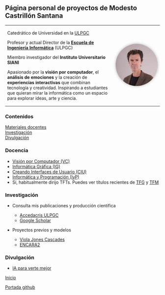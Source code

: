 ## Página personal de proyectos de Modesto Castrillón Santana

<table>
<tr style="border: none;">
<td width="70%" valign="top">

Catedrático de Universidad en la [ULPGC](https://www.ulpgc.es)

Profesor y actual Director de la <strong>[Escuela de Ingeniería Informática](https://www.eii.ulpgc.es/es)</strong> (ULPGC)  

Miembro investigador del <strong>Instituto Universitario SIANI</strong>  

Apasionado por la **visión por computador**, el **análisis de emociones** y la creación de **experiencias interactivas** que combinan tecnología y creatividad. Inspirando a estudiantes que quieran mirar la informática como un espacio para explorar ideas, arte y ciencia.

</td>
<td width="30%" align="center" valign="middle">

<img src="Instituto Universitario SIANI_MG_9967s.jpg" alt="Modesto Castrillón Santana" width="220" style="border-radius:50%; box-shadow:0 0 10px rgba(0,0,0,0.3);" />

</td>
</tr>
</table>

### Contenidos
[Materiales docentes](#materiales-docentes)  
[Investigación](#investigación)  
[Divulgación](#divulgación) 


### Docencia

- [Visión por Computador (VC)](VC/README.md)
- [Informática Gráfica (IG)](IG/README.md)
- [Creando Interfaces de Usuario (CIU)](CIU/README.md)
- [Informática y Programación (IyP)](https://www.youtube.com/user/IyPULPGC)
- Sí, habitualmente dirijo TFTs. Puedes ver títulos recientes de [TFG](https://accedacris.ulpgc.es/global-search?query=modesto+castrillon&location=global&filtername=itemtype&filterquery=trabajo+final+de+grado&filtertype=authority) y [TFM](https://accedacris.ulpgc.es/global-search?query=modesto+castrillon&location=global&filtername=itemtype&filterquery=trabajo+final+de+máster&filtertype=authority)


### Investigación

- Consulta mis publicaciones y producción científica
    - [Accedacris ULPGC](https://accedacris.ulpgc.es/cris/rp/rp00493)
    - [Google Scholar](https://scholar.google.com/citations?hl=es&user=awve1bIAAAAJ&view_op=list_works&sortby=pubdate)

- Proyectos previos y modelos
    - [Viola Jones Cascades](https://github.com/otsedom/ViolaJonesCascades)
    - [ENCARA2](https://github.com/otsedom/ENCARA2)


### Divulgación

- [IA para verte mejor](https://iaparavertemejor-git-glitch-otsedoms-projects.vercel.app)


[Inicio](#top)

[Portada github](https://github.com/otsedom)
